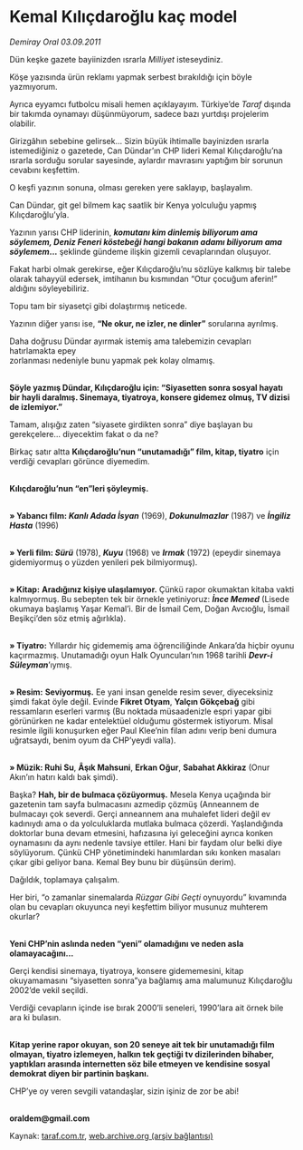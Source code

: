 # Kemal Kılıçdaroğlu kaç model

*Demiray Oral 03.09.2011*

<div class="yazi"><p>Dün keşke gazete bayiinizden ısrarla <i>Milliyet</i> isteseydiniz.</p>
<p>Köşe yazısında ürün reklamı yapmak serbest bırakıldığı için böyle yazmıyorum.</p>
<p>Ayrıca eyyamcı futbolcu misali hemen açıklayayım. Türkiye’de <i>Taraf</i> dışında bir takımda oynamayı düşünmüyorum, sadece bazı yurtdışı projelerim olabilir.</p>
<p>Girizgâhın sebebine gelirsek... Sizin büyük ihtimalle bayinizden ısrarla istemediğiniz o gazetede, Can Dündar’ın CHP lideri Kemal Kılıçdaroğlu’na ısrarla sorduğu sorular sayesinde, aylardır mavrasını yaptığım bir sorunun cevabını keşfettim.</p>
<p>O keşfi yazının sonuna, olması gereken yere saklayıp, başlayalım.</p>
<p>Can Dündar, git gel bilmem kaç saatlik bir Kenya yolculuğu yapmış Kılıçdaroğlu’yla.</p>
<p>Yazının yarısı CHP liderinin, <b><i>komutanı kim dinlemiş biliyorum ama söylemem, Deniz Feneri köstebeği hangi bakanın adamı biliyorum ama söylemem</i>...</b> şeklinde gündeme ilişkin gizemli cevaplarından oluşuyor.</p>
<p>Fakat harbi olmak gerekirse, eğer Kılıçdaroğlu’nu sözlüye kalkmış bir talebe olarak tahayyül edersek, imtihanın bu kısmından “Otur çocuğum aferin!” aldığını söyleyebiliriz.</p>
<p>Topu tam bir siyasetçi gibi dolaştırmış neticede.</p>
<p>Yazının diğer yarısı ise, <b>“Ne okur, ne izler, ne dinler”</b> sorularına ayrılmış.</p>
<p>Daha doğrusu Dündar ayırmak istemiş ama talebemizin cevapları hatırlamakta epey <br/>zorlanması nedeniyle bunu yapmak pek kolay olmamış.</p>
<p><b><br/>Şöyle yazmış Dündar, Kılıçdaroğlu için: “Siyasetten sonra sosyal hayatı bir hayli daralmış. Sinemaya, tiyatroya, konsere gidemez olmuş, TV dizisi de izlemiyor.”</b></p>
<p>Tamam, alışığız zaten “siyasete girdikten sonra” diye başlayan bu gerekçelere... diyecektim fakat o da ne?</p>
<p>Birkaç satır altta <b>Kılıçdaroğlu’nun “unutamadığı” film, kitap, tiyatro</b> için verdiği cevapları görünce diyemedim. </p>
<p><b><br/>Kılıçdaroğlu’nun “en”leri şöyleymiş.</b></p>
<p><b><br/>» Yabancı film: <i>Kanlı Adada İsyan</i></b> (1969), <b><i>Dokunulmazlar</i></b> (1987) ve <b><i>İngiliz Hasta</i></b> (1996)</p>
<p><b><br/>» Yerli film: <i>Sürü</i></b> (1978), <b><i>Kuyu</i></b> (1968) ve <b><i>Irmak</i></b> (1972) (epeydir sinemaya gidemiyormuş o yüzden yenileri pek bilmiyormuş).</p>
<p><b><br/>» Kitap:</b> <b>Aradığınız kişiye ulaşılamıyor.</b> Çünkü rapor okumaktan kitaba vakti kalmıyormuş. Bu sebepten tek bir örnekle yetiniyoruz: <b><i>İnce Memed</i></b> (Lisede okumaya başlamış Yaşar Kemal’i. Bir de İsmail Cem, Doğan Avcıoğlu, İsmail Beşikçi’den söz etmiş ağırlıkla).</p>
<p><b><br/>» Tiyatro:</b> Yıllardır hiç gidememiş ama öğrenciliğinde Ankara’da hiçbir oyunu kaçırmazmış. Unutamadığı oyun Halk Oyuncuları’nın 1968 tarihli <b><i>Devr-i Süleyman</i></b>’ıymış.</p>
<p><b><br/>» Resim:</b> <b>Seviyormuş.</b> Ee yani insan genelde resim sever, diyeceksiniz şimdi fakat öyle değil. Evinde <b>Fikret Otyam</b>, <b>Yalçın Gökçebağ</b> gibi ressamların eserleri varmış (Bu noktada müsaadenizle espri yapar gibi görünürken ne kadar entelektüel olduğumu göstermek istiyorum. Misal resimle ilgili konuşurken eğer Paul Klee’nin filan adını verip beni dumura uğratsaydı, benim oyum da CHP’yeydi valla).</p>
<p><b><br/>» Müzik: Ruhi Su</b>, <b>Âşık Mahsuni</b>, <b>Erkan Oğur</b>, <b>Sabahat Akkiraz</b> (Onur Akın’ın hatırı kaldı bak şimdi).</p>
<p>Başka? <b>Hah, bir de bulmaca çözüyormuş.</b> Mesela Kenya uçağında bir gazetenin tam sayfa bulmacasını azmedip çözmüş (Anneannem de bulmacayı çok severdi. Gerçi anneannem ana muhalefet lideri değil ev kadınıydı ama o da yolculuklarda mutlaka bulmaca çözerdi. Yaşlandığında doktorlar buna devam etmesini, hafızasına iyi geleceğini ayrıca konken oynamasını da aynı nedenle tavsiye ettiler. Hani bir faydam olur belki diye söylüyorum. Çünkü CHP yönetimindeki hanımlardan sıkı konken masaları çıkar gibi geliyor bana. Kemal Bey bunu bir düşünsün derim).</p>
<p>Dağıldık, toplamaya çalışalım.</p>
<p>Her biri, “o zamanlar sinemalarda <i>Rüzgar Gibi Geçti</i> oynuyordu” kıvamında olan bu cevapları okuyunca neyi keşfettim biliyor musunuz muhterem okurlar?</p>
<p><b><br/>Yeni CHP’nin aslında neden “yeni” olamadığını ve neden asla olamayacağını...</b></p>
<p>Gerçi kendisi sinemaya, tiyatroya, konsere gidememesini, kitap okuyamamasını “siyasetten sonra”ya bağlamış ama malumunuz Kılıçdaroğlu 2002’de vekil seçildi.</p>
<p>Verdiği cevapların içinde ise bırak 2000’li seneleri, 1990’lara ait örnek bile ara ki bulasın.</p>
<p><b><br/>Kitap yerine rapor okuyan, son 20 seneye ait tek bir unutamadığı film olmayan, tiyatro izlemeyen, halkın tek geçtiği tv dizilerinden bihaber, yaptıkları arasında internetten söz bile etmeyen ve kendisine sosyal demokrat diyen bir partinin başkanı.</b></p>
<p>CHP’ye oy veren sevgili vatandaşlar, sizin işiniz de zor be abi!</p>
<p><b><br/>oraldem@gmail.com</b></p>
</div>

Kaynak: [taraf.com.tr](http://www.taraf.com.tr/demiray-oral/makale-kemal-kilicdaroglu-kac-model.htm), [web.archive.org (arşiv bağlantısı)](http://web.archive.org/web/20131102181209/http://www.taraf.com.tr/demiray-oral/makale-kemal-kilicdaroglu-kac-model.htm)
